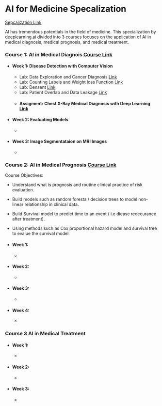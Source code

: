 # AI for Medicine Specalization      
[Sepcalization Link](https://www.coursera.org/specializations/ai-for-medicine) 

<p> AI has tremendous potentials in the field of medicine.  
This specialization by deeplearning.ai divided into 3 courses focuses on the application of AI in medical diagnosis, medical prognosis, and medical treatment. </p>

### Course 1: AI in Medical Diagnois [Course Link](https://www.coursera.org/learn/ai-for-medical-diagnosis?specialization=ai-for-medicine) 
- #### Week 1: Disease Detection with Computer Vision
  - Lab: Data Exploration and Cancer Diagnosis [Link](https://duckduckgo.com/?q=tremendous&ia=web)
  - Lab: Counting Labels and Weight loss Function [Link](https://duckduckgo.com/?q=tremendous&ia=web)
  - Lab: Densent [Link](https://duckduckgo.com/?q=tremendous&ia=web)
  - Lab: Patient Overlap and Data Leakage [Link](https://duckduckgo.com/?q=tremendous&ia=web)
  - #### Assigment: Chest X-Ray Medical Diagnosis with Deep Learning [Link](https://duckduckgo.com/?q=tremendous&ia=web)
    
- #### Week 2: Evaluating Models
  - 
- #### Week 3: Image Segmentataion on MRI Images 
  - 
### Course 2: AI in Medical Prognosis  [Course Link](https://www.coursera.org/learn/ai-for-medical-prognosis?specialization=ai-for-medicine) 
Course Objectives:
 - Understand what is prognosis and routine clinical practice of risk evaluation.
 - Build models such as random foresta / decision trees to model non-linear relationship in clinical data.
 - Build Survival model to predict time to an event ( i.e diease reoccurance after treatment).
 - Using methods such as Cox proportional hazard model and survival tree to evalue the survival model.
   
- #### Week 1: 
 
  - 
- #### Week 2: 
  - 
- #### Week 3: 
  - 
- #### Week 4: 
  - 
### Course 3 AI in Medical Treatment
- #### Week 1: 
  - 
- #### Week 2: 
  - 
- #### Week 3: 
  -  
